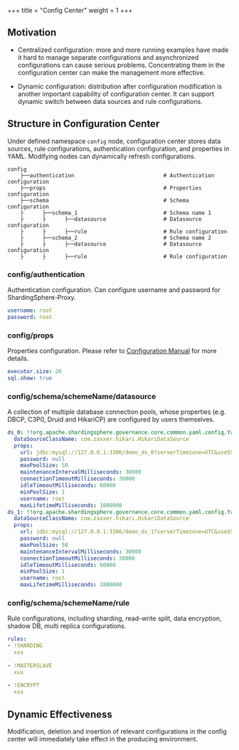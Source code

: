 +++
title = "Config Center"
weight = 1
+++

## Motivation

- Centralized configuration: more and more running examples have made it hard to manage separate configurations and asynchronized configurations can cause serious problems. Concentrating them in the configuration center can make the management more effective.

- Dynamic configuration: distribution after configuration modification is another important capability of configuration center. It can support dynamic switch between data sources and rule configurations.

## Structure in Configuration Center

Under defined namespace `config` node, configuration center stores data sources, rule configurations, authentication configuration, and properties in YAML. Modifying nodes can dynamically refresh configurations.

```
config
    ├──authentication                            # Authentication configuration
    ├──props                                     # Properties configuration
    ├──schema                                    # Schema configuration
    ├      ├──schema_1                           # Schema name 1
    ├      ├      ├──datasource                  # Datasource configuration
    ├      ├      ├──rule                        # Rule configuration
    ├      ├──schema_2                           # Schema name 2
    ├      ├      ├──datasource                  # Datasource configuration
    ├      ├      ├──rule                        # Rule configuration
```

### config/authentication

Authentication configuration. Can configure username and password for ShardingSphere-Proxy.

```yaml
username: root
password: root
```

### config/props

Properties configuration. Please refer to [Configuration Manual](/en/user-manual/shardingsphere-jdbc/configuration/) for more details.

```yaml
executor.size: 20
sql.show: true
```

### config/schema/schemeName/datasource

A collection of multiple database connection pools, whose properties (e.g. DBCP, C3P0, Druid and HikariCP) are configured by users themselves.

```yaml
ds_0: !!org.apache.shardingsphere.governance.core.common.yaml.config.YamlDataSourceConfiguration
  dataSourceClassName: com.zaxxer.hikari.HikariDataSource
  props:
    url: jdbc:mysql://127.0.0.1:3306/demo_ds_0?serverTimezone=UTC&useSSL=false
    password: null
    maxPoolSize: 50
    maintenanceIntervalMilliseconds: 30000
    connectionTimeoutMilliseconds: 30000
    idleTimeoutMilliseconds: 60000
    minPoolSize: 1
    username: root
    maxLifetimeMilliseconds: 1800000
ds_1: !!org.apache.shardingsphere.governance.core.common.yaml.config.YamlDataSourceConfiguration
  dataSourceClassName: com.zaxxer.hikari.HikariDataSource
  props:
    url: jdbc:mysql://127.0.0.1:3306/demo_ds_1?serverTimezone=UTC&useSSL=false
    password: null
    maxPoolSize: 50
    maintenanceIntervalMilliseconds: 30000
    connectionTimeoutMilliseconds: 30000
    idleTimeoutMilliseconds: 60000
    minPoolSize: 1
    username: root
    maxLifetimeMilliseconds: 1800000
```

### config/schema/schemeName/rule

Rule configurations, including sharding, read-write split, data encryption, shadow DB, multi replica configurations.

```yaml
rules:
- !SHARDING
  xxx
  
- !MASTERSLAVE
  xxx
  
- !ENCRYPT
  xxx
```

## Dynamic Effectiveness

Modification, deletion and insertion of relevant configurations in the config center will immediately take effect in the producing environment.
